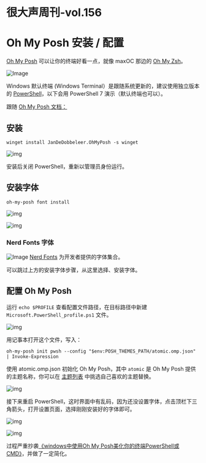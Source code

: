 # 很大声周刊-vol.156

# Oh My Posh 安装 / 配置

[Oh My Posh](https://ohmyposh.dev/) 可以让你的终端好看一点，就像 maxOC 那边的 [Oh My Zsh](https://ohmyz.sh/)。

![Image](https://github.com/user-attachments/assets/b45bba67-d237-4dfa-9bc5-7dcd56e0eac5)

Windows 默认终端 (Windows Terminal）是跟随系统更新的，建议使用独立版本的 [PowerShell](https://github.com/PowerShell/PowerShell)，以下会用 PowerShell 7 演示（默认终端也可以）。

跟随 [Oh My Posh 文档：](https://ohmyposh.dev/docs/installation/windows)

## 安装

```
winget install JanDeDobbeleer.OhMyPosh -s winget
```

![img](https://github.com/user-attachments/assets/95aa858d-1324-4b5c-8273-915c6800e098)

安装后关闭 PowerShell，重新以管理员身份运行。

## 安装字体
```
oh-my-posh font install
```
![img](https://github.com/user-attachments/assets/721cf7f2-e3e5-4c81-a529-68eb0142be7d)

![img](https://github.com/user-attachments/assets/e7634d02-0065-43d2-9a98-03ef1db914fc)

### Nerd Fonts 字体
![Image](https://github.com/user-attachments/assets/86293b8e-0d5c-48d8-8225-6ef017e0c906)
[Nerd Fonts](https://www.nerdfonts.com/#home) 为开发者提供的字体集合。

可以跳过上方的安装字体步骤，从这里选择、安装字体。

## 配置 Oh My Posh
运行 `echo $PROFILE` 查看配置文件路径，在目标路径中新建 `Microsoft.PowerShell_profile.ps1` 文件。

![img](https://github.com/user-attachments/assets/97cc32c4-f880-4a4e-b24e-13826a689e7e)

用记事本打开这个文件，写入：
```
oh-my-posh init pwsh --config "$env:POSH_THEMES_PATH/atomic.omp.json" | Invoke-Expression
```

使用 atomic.omp.json 初始化 Oh My Posh，其中 `atomic` 是 Oh My Posh 提供的主题名称，你可以在 [主题列表](https://ohmyposh.dev/docs/themes) 中挑选自己喜欢的主题替换。

![img](https://github.com/user-attachments/assets/ea8fa5b1-49d4-4a58-b3ac-99bd6330ff09)

接下来重启 PowerShell，这时界面中有乱码，因为还没设置字体，点击顶栏下三角箭头，打开设置页面，选择刚刚安装好的字体即可。

![img](https://github.com/user-attachments/assets/098a76e7-8586-4d1c-b5cb-fa421a75ffb8)

![img](https://github.com/user-attachments/assets/bf67dda0-7062-480d-9ab9-5b15345b05c2)

过程严重抄袭[《windows中使用Oh My Posh美化你的终端PowerShell或CMD》](https://cloud.tencent.com/developer/article/2442201)，并做了一定简化。








